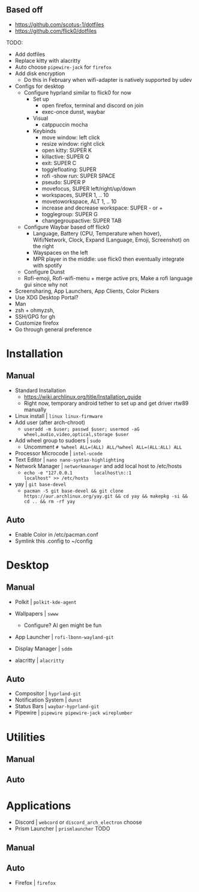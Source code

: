 ## Based off

- https://github.com/scotus-1/dotfiles
- https://github.com/flick0/dotfiles

TODO:
- Add dotfiles
- Replace kitty with alacritty
- Auto choose `pipewire-jack` for `firefox`
- Add disk encryption
  - Do this in February when wifi-adapter is natively supported by udev
- Configs for desktop
  - Configure hyprland similar to flick0 for now
    - Set up
      - open firefox, terminal and discord on join
      - exec-once dunst, waybar
    - Visual
        - catppuccin mocha
    - Keybinds
      - move window: left click
      - resize window: right click
      - open kitty: SUPER K
      - killactive: SUPER Q
      - exit: SUPER C
      - togglefloating: SUPER 
      - rofi -show run: SUPER SPACE
      - pseudo: SUPER P
      - movefocus, SUPER left/right/up/down
      - workspaces, SUPER 1, .. 10
      - movetoworkspace, ALT 1, .. 10
      - increase and decrease workspace: SUPER - or +
      - togglegroup: SUPER G
      - changegroupactive: SUPER TAB
  - Configure Waybar based off flick0
    - Language, Battery (CPU, Temperature when hover), Wifi/Network, Clock, Expand (Language, Emoji, Screenshot) on the right
    - Wayspaces on the left
    - MPR player in the middle: use flick0 then eventually integrate with spotify
  - Configure Dunst
  - Rofi-emoji, Rofi-wifi-menu + merge active prs, Make a rofi language gui since why not
- Screensharing, App Launchers, App Clients, Color Pickers
- Use XDG Desktop Portal?
- Man
- zsh + ohmyzsh, 
- SSH/GPG for gh
- Customize firefox
- Go through general preference

# Installation

## Manual
- Standard Installation
  - https://wiki.archlinux.org/title/Installation_guide
  - Right now, temporary android tether to set up and get driver rtw89 manually
- Linux install | `linux linux-firmware`
- Add user (after arch-chroot) 
  - `useradd -m $user; passwd $user; usermod -aG wheel,audio,video,optical,storage $user`
- Add wheel group to sudoers | `sudo`
  - Uncomment `# %wheel ALL=(ALL) ALL/%wheel ALL=(ALL:ALL) ALL`
- Processor Microcode | `intel-ucode`
- Text Editor | `nano nano-syntax-highlighting`
- Network Manager | `networkmanager` and add local host to /etc/hosts
  - `echo -e "127.0.0.1        localhost\n::1              localhost" >> /etc/hosts`
- yay | `git base-devel`
  - `pacman -S git base-devel && git clone https://aur.archlinux.org/yay.git && cd yay && makepkg -si && cd .. && rm -rf yay`

## Auto
- Enable Color in /etc/pacman.conf
- Symlink this .config to ~/config

# Desktop

## Manual
- Polkit | `polkit-kde-agent` 
- Wallpapers | `swww` 
  - Configure? AI gen might be fun
- App Launcher | `rofi-lbonn-wayland-git` 
- Display Manager | `sddm` 

- alacritty | `alacritty`

## Auto
- Compositor | `hyprland-git` 
- Notification System | `dunst` 
- Status Bars | `waybar-hyprland-git`
- Pipewire | `pipewire pipewire-jack wireplumber`

# Utilities
## Manual
## Auto

# Applications
- Discord | `webcord` or `discord_arch_electron` choose
- Prism Launcher | `prismlauncher` TODO

## Manual
## Auto
- Firefox | `firefox`
